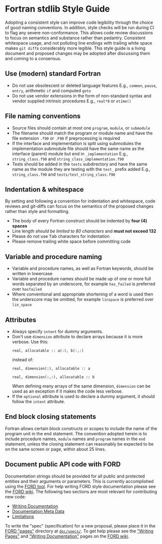 # Fortran stdlib Style Guide

Adopting a consistent style can improve code legibility through the choice of good naming conventions.
In addition, style checks will be run during CI to flag any severe non-conformance.
This allows code review discussions to focus on semantics and substance rather than pedantry.
Consistent whitespace usage, and not polluting line endings with trailing white space makes `git diff`s considerably more legible.
This style guide is a living document and proposed changes may be adopted after discussing them and coming to a consensus.

## Use (modern) standard Fortran

* Do not use obsolescent or deleted language features
  E.g., `common`, `pause`, `entry`, arithmetic `if` and computed `goto`
* Do not use vendor extensions in the form of non-standard syntax and vendor supplied intrinsic procedures
  E.g., `real*8` or `etime()`

## File naming conventions

* Source files should contain at most one `program`, `module`, or `submodule`
* The filename should match the program or module name and have the file extension `.f90` or `.F90` if preprocessing is required
* If the interface and implementation is split using submodules the implementation submodule file should have the same name as the
  interface (parent) module but end in `_implementation`
  E.g., `string_class.f90` and `string_class_implementation.f90`
* Tests should be added in the `tests` subdirectory and have the same name as the module they are testing with the `test_` prefix
  added
  E.g., `string_class.f90` and `tests/test_string_class.f90`

## Indentation & whitespace

By setting and following a convention for indentation and whitespace, code reviews and git-diffs can
focus on the semantics of the proposed changes rather than style and formatting.

* The body of every Fortran construct should be indented by __four (4) spaces__
* Line length *should be limited to 80 characters* and __must not exceed 132__
* Please do not use <kbd>Tab</kbd> characters for indentation
* Please remove trailing white space before committing code

## Variable and procedure naming

* Variable and procedure names, as well as Fortran keywords, should be written in lowercase
* Variable and procedure names should be made up of one or more full words separated by an underscore,
  for example `has_failed` is preferred over `hasfailed`
* Where conventional and appropriate shortening of a word is used then the underscore may be omitted,
  for example `linspace` is preferred over `lin_space`

## Attributes

<!-- ATTENTION! This section includes intentional trailing whitespace to get decent formatting with GFM and Python Markdown. -->

* Always specify `intent` for dummy arguments.
* Don't use `dimension` attribute to declare arrays because it is more verbose.
  Use this:  
  ```
  real, allocatable :: a(:), b(:,:)
  ```  
  instead of:  
  ```
  real, dimension(:), allocatable :: a
  ```  
  ```
  real, dimension(:,:), allocatable :: b
  ```  
  When defining many arrays of the same dimension, `dimension` can be used as an exception if it makes the code less verbose.
* If the `optional` attribute is used to declare a dummy argument, it should follow the `intent` attribute.

## End <scope> block closing statements

Fortran allows certain block constructs or scopes to include the name of the program unit in the end statement.
The convention adopted herein is to include procedure names, `module` names and `program` names in the `end` statement,
unless the closing statement can reasonably be expected to be on the same screen or page, within about 25 lines.

## Document public API code with FORD

Documentation strings should be provided for all public and protected entities and their arguments or parameters.
This is currently accomplished using the [FORD tool](https://github.com/Fortran-FOSS-Programmers/ford).
For help writing FORD style documentation please see the [FORD wiki](https://github.com/Fortran-FOSS-Programmers/ford/wiki).
The following two sections are most relevant for contributing new code:

* [Writing Documentation](https://github.com/Fortran-FOSS-Programmers/ford/wiki/Writing-Documentation)
* [Documentation Meta Data](https://github.com/Fortran-FOSS-Programmers/ford/wiki/Documentation-Meta-Data)
* [Limitations](https://github.com/Fortran-FOSS-Programmers/ford/wiki/Limitations)

To write the "spec" (specification) for a new proposal, please place it in the
[FORD "pages"](https://github.com/Fortran-FOSS-Programmers/ford/wiki/Writing-Pages) directory at
[`doc/specs/`](https://github.com/fortran-lang/stdlib/tree/HEAD/doc/specs).
To get help please see the ["Writing Pages"](https://github.com/Fortran-FOSS-Programmers/ford/wiki/Writing-Pages)
and ["Writing Documentation"](https://github.com/Fortran-FOSS-Programmers/ford/wiki/Writing-Documentation) pages
on the [FORD wiki](https://github.com/Fortran-FOSS-Programmers/ford/wiki).
